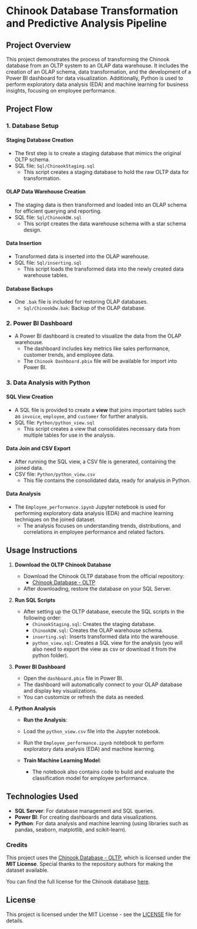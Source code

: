 # **Chinook Database Transformation and Predictive Analysis Pipeline**

## **Project Overview**

This project demonstrates the process of transforming the Chinook database from an OLTP system to an OLAP data warehouse. It includes the creation of an OLAP schema, data transformation, and the development of a Power BI dashboard for data visualization. Additionally, Python is used to perform exploratory data analysis (EDA) and machine learning for business insights, focusing on employee performance.

## **Project Flow**

### 1. **Database Setup**

#### **Staging Database Creation**
- The first step is to create a staging database that mimics the original OLTP schema.
- SQL file: `Sql/ChinookStaging.sql`
  - This script creates a staging database to hold the raw OLTP data for transformation.

#### **OLAP Data Warehouse Creation**
- The staging data is then transformed and loaded into an OLAP schema for efficient querying and reporting.
- SQL file: `Sql/ChinookDW.sql`
  - This script creates the data warehouse schema with a star schema design.

#### **Data Insertion**
- Transformed data is inserted into the OLAP warehouse.
- SQL file: `Sql/inserting.sql`
  - This script loads the transformed data into the newly created data warehouse tables.

#### **Database Backups**
- One `.bak` file is included for restoring OLAP databases.
  - `Sql/ChinookDw.bak`: Backup of the OLAP database.

### 2. **Power BI Dashboard**

- A Power BI dashboard is created to visualize the data from the OLAP warehouse.
  - The dashboard includes key metrics like sales performance, customer trends, and employee data.
  - The `Chinook Dashboard.pbix` file will be available for import into Power BI.

### 3. **Data Analysis with Python**

#### **SQL View Creation**
- A SQL file is provided to create a **view** that joins important tables such as `invoice`, `employee`, and `customer` for further analysis.
- SQL file: `Python/python_view.sql`
  - This script creates a view that consolidates necessary data from multiple tables for use in the analysis.

#### **Data Join and CSV Export**
- After running the SQL view, a CSV file is generated, containing the joined data.
- CSV file: `Python/python_view.csv`
  - This file contains the consolidated data, ready for analysis in Python.

#### **Data Analysis**
- The `Employee_performance.ipynb` Jupyter notebook is used for performing exploratory data analysis (EDA) and machine learning techniques on the joined dataset.
  - The analysis focuses on understanding trends, distributions, and correlations in employee performance and related factors.


## **Usage Instructions**

1. **Download the OLTP Chinook Database**
   - Download the Chinook OLTP database from the official repository:
     - [Chinook Database - OLTP](https://github.com/lerocha/chinook-database)
   - After downloading, restore the database on your SQL Server.

2. **Run SQL Scripts**
   - After setting up the OLTP database, execute the SQL scripts in the following order:
     - `ChinookStaging.sql`: Creates the staging database.
     - `ChinookDW.sql`: Creates the OLAP warehouse schema.
     - `inserting.sql`: Inserts transformed data into the warehouse.
     - `python_view.sql`: Creates a SQL view for the analysis (you will also need to export the view as csv or download it from the python folder).
      

3. **Power BI Dashboard**
   - Open the `dashboard.pbix` file in Power BI.
   - The dashboard will automatically connect to your OLAP database and display key visualizations.
   - You can customize or refresh the data as needed.

4. **Python Analysis**
     - **Run the Analysis**:
     - Load the `python_view.csv` file into the Jupyter notebook.
     - Run the `Employee_performance.ipynb` notebook to perform exploratory data analysis (EDA) and machine learning.

   - **Train Machine Learning Model**:
     - The notebook also contains code to build and evaluate the classification model for employee performance.

## **Technologies Used**
- **SQL Server**: For database management and SQL queries.
- **Power BI**: For creating dashboards and data visualizations.
- **Python**: For data analysis and machine learning (using libraries such as pandas, seaborn, matplotlib, and scikit-learn).

### **Credits**
This project uses the [Chinook Database - OLTP](https://github.com/lerocha/chinook-database), which is licensed under the **MIT License**. Special thanks to the repository authors for making the dataset available. 

You can find the full license for the Chinook database [here](https://github.com/lerocha/chinook-database/blob/master/LICENSE.md).

## **License**

This project is licensed under the MIT License - see the [LICENSE](LICENSE) file for details.

